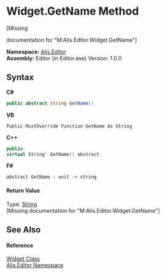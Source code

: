 # Widget.GetName Method 
 

\[Missing <summary> documentation for "M:Alis.Editor.Widget.GetName"\]

**Namespace:**&nbsp;<a href="b150ade4-39de-a232-5f06-d3cdc1b2c538">Alis.Editor</a><br />**Assembly:**&nbsp;Editor (in Editor.exe) Version: 1.0.0

## Syntax

**C#**<br />
``` C#
public abstract string GetName()
```

**VB**<br />
``` VB
Public MustOverride Function GetName As String
```

**C++**<br />
``` C++
public:
virtual String^ GetName() abstract
```

**F#**<br />
``` F#
abstract GetName : unit -> string 

```


#### Return Value
Type: <a href="https://docs.microsoft.com/dotnet/api/system.string" target="_blank">String</a><br />\[Missing <returns> documentation for "M:Alis.Editor.Widget.GetName"\]

## See Also


#### Reference
<a href="61df081a-2777-6f80-a92a-8930ecf9acd3">Widget Class</a><br /><a href="b150ade4-39de-a232-5f06-d3cdc1b2c538">Alis.Editor Namespace</a><br />